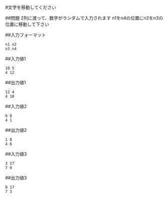 #文字を移動してください

##問題
2列に渡って、数字がランダムで入力されます
n1をn4の位置にn2をn3の位置に移動して下さい

##入力フォーマット

~~~
n1 n2
n3 n4
~~~

##入力値1

~~~
10 5
4 12
~~~

##出力値1

~~~
12 4
4 10
~~~

##入力値2

~~~
6 8 
4 1
~~~

##出力値2

~~~
1 8
4 6 
~~~

##入力値3

~~~
3 17
7 0
~~~

##出力値3

~~~
0 17
7 3 
~~~
